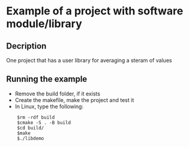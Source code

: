 
# Example of a project with software module/library

## Decription
One project that has a user library for averaging a steram of values

## Running the example
* Remove the build folder, if it exists
* Create the makefile, make the project and test it
* In Linux, type the following:

```console
	$rm -rdf build
	$cmake -S . -B build
	$cd build/
	$make
	$./libdemo 
```

